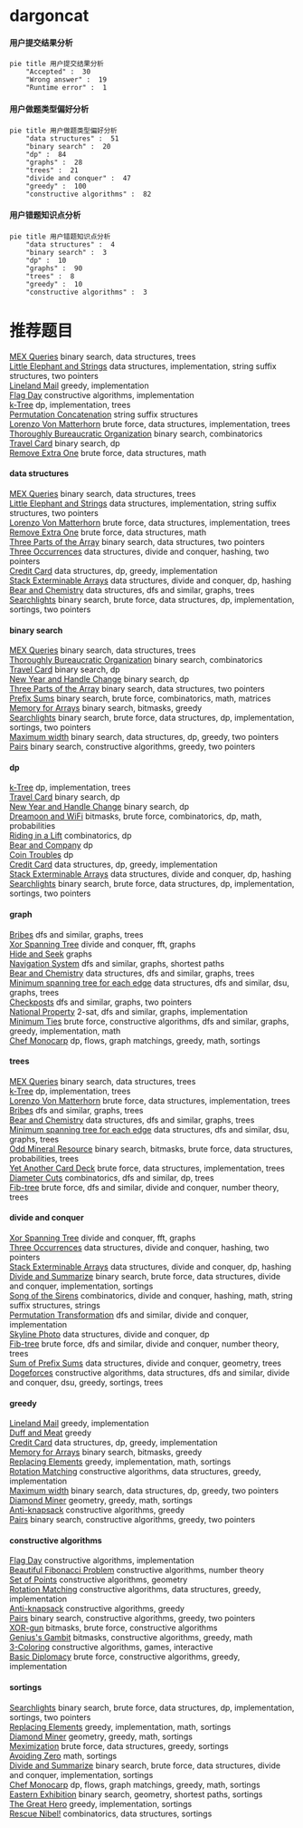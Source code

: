 # dargoncat
<!-- tabs:start -->
#### **用户提交结果分析**

```mermaid
pie title 用户提交结果分析
    "Accepted" :  30
    "Wrong answer" :  19
    "Runtime error" :  1
```
#### **用户做题类型偏好分析**

```mermaid
pie title 用户做题类型偏好分析
    "data structures" :  51
    "binary search" :  20
    "dp" :  84
    "graphs" :  28
    "trees" :  21
    "divide and conquer" :  47
    "greedy" :  100
    "constructive algorithms" :  82
```
#### **用户错题知识点分析**

```mermaid
pie title 用户错题知识点分析
    "data structures" :  4
    "binary search" :  3
    "dp" :  10
    "graphs" :  90
    "trees" :  8
    "greedy" :  10
    "constructive algorithms" :  3
```
<!-- tabs:end -->
# 推荐题目
[MEX Queries](http://codeforces.com/problemset/problem/817/F)		binary search,
                        data structures,
                        trees		  
[Little Elephant and Strings](http://codeforces.com/problemset/problem/204/E)		data structures,
                        implementation,
                        string suffix structures,
                        two pointers		  
[Lineland Mail](http://codeforces.com/problemset/problem/567/A)		greedy,
                        implementation		  
[Flag Day](http://codeforces.com/problemset/problem/357/B)		constructive algorithms,
                        implementation		  
[k-Tree](http://codeforces.com/problemset/problem/431/C)		dp,
                        implementation,
                        trees		  
[Permutation Concatenation](http://codeforces.com/problemset/problem/1266/G)		string suffix structures		  
[Lorenzo Von Matterhorn](http://codeforces.com/problemset/problem/696/A)		brute force,
                        data structures,
                        implementation,
                        trees		  
[Thoroughly Bureaucratic Organization](http://codeforces.com/problemset/problem/201/E)		binary search,
                        combinatorics		  
[Travel Card](https://codeforces.com/contest/759/problem/B)		binary search,
                        dp		  
[Remove Extra One](http://codeforces.com/problemset/problem/900/C)		brute force,
                        data structures,
                        math		  
<!-- tabs:start -->
#### **data structures**
[MEX Queries](http://codeforces.com/problemset/problem/817/F)		binary search,
                        data structures,
                        trees		  
[Little Elephant and Strings](http://codeforces.com/problemset/problem/204/E)		data structures,
                        implementation,
                        string suffix structures,
                        two pointers		  
[Lorenzo Von Matterhorn](http://codeforces.com/problemset/problem/696/A)		brute force,
                        data structures,
                        implementation,
                        trees		  
[Remove Extra One](http://codeforces.com/problemset/problem/900/C)		brute force,
                        data structures,
                        math		  
[Three Parts of the Array](http://codeforces.com/problemset/problem/1006/C)		binary search,
                        data structures,
                        two pointers		  
[Three Occurrences](http://codeforces.com/problemset/problem/1418/G)		data structures,
                        divide and conquer,
                        hashing,
                        two pointers		  
[Credit Card](http://codeforces.com/problemset/problem/893/D)		data structures,
                        dp,
                        greedy,
                        implementation		  
[Stack Exterminable Arrays](https://codeforces.com/contest/1240/problem/D)		data structures,
                        divide and conquer,
                        dp,
                        hashing		  
[Bear and Chemistry](http://codeforces.com/problemset/problem/639/F)		data structures,
                        dfs and similar,
                        graphs,
                        trees		  
[Searchlights](http://codeforces.com/problemset/problem/1408/D)		binary search,
                        brute force,
                        data structures,
                        dp,
                        implementation,
                        sortings,
                        two pointers		  
#### **binary search**
[MEX Queries](http://codeforces.com/problemset/problem/817/F)		binary search,
                        data structures,
                        trees		  
[Thoroughly Bureaucratic Organization](http://codeforces.com/problemset/problem/201/E)		binary search,
                        combinatorics		  
[Travel Card](https://codeforces.com/contest/759/problem/B)		binary search,
                        dp		  
[New Year and Handle Change](http://codeforces.com/problemset/problem/1279/F)		binary search,
                        dp		  
[Three Parts of the Array](http://codeforces.com/problemset/problem/1006/C)		binary search,
                        data structures,
                        two pointers		  
[Prefix Sums](http://codeforces.com/problemset/problem/837/F)		binary search,
                        brute force,
                        combinatorics,
                        math,
                        matrices		  
[Memory for Arrays](http://codeforces.com/problemset/problem/309/C)		binary search,
                        bitmasks,
                        greedy		  
[Searchlights](http://codeforces.com/problemset/problem/1408/D)		binary search,
                        brute force,
                        data structures,
                        dp,
                        implementation,
                        sortings,
                        two pointers		  
[Maximum width](http://codeforces.com/problemset/problem/1492/C)		binary search,
                        data structures,
                        dp,
                        greedy,
                        two pointers		  
[Pairs](http://codeforces.com/problemset/problem/1463/D)		binary search,
                        constructive algorithms,
                        greedy,
                        two pointers		  
#### **dp**
[k-Tree](http://codeforces.com/problemset/problem/431/C)		dp,
                        implementation,
                        trees		  
[Travel Card](https://codeforces.com/contest/759/problem/B)		binary search,
                        dp		  
[New Year and Handle Change](http://codeforces.com/problemset/problem/1279/F)		binary search,
                        dp		  
[Dreamoon and WiFi](http://codeforces.com/problemset/problem/476/B)		bitmasks,
                        brute force,
                        combinatorics,
                        dp,
                        math,
                        probabilities		  
[Riding in a Lift](https://codeforces.com/contest/480/problem/C)		combinatorics,
                        dp		  
[Bear and Company](https://codeforces.com/contest/791/problem/E)		dp		  
[Coin Troubles](https://codeforces.com/contest/284/problem/E)		dp		  
[Credit Card](http://codeforces.com/problemset/problem/893/D)		data structures,
                        dp,
                        greedy,
                        implementation		  
[Stack Exterminable Arrays](https://codeforces.com/contest/1240/problem/D)		data structures,
                        divide and conquer,
                        dp,
                        hashing		  
[Searchlights](http://codeforces.com/problemset/problem/1408/D)		binary search,
                        brute force,
                        data structures,
                        dp,
                        implementation,
                        sortings,
                        two pointers		  
#### **graph**
[Bribes](http://codeforces.com/problemset/problem/575/B)		dfs and similar,
                        graphs,
                        trees		  
[Xor Spanning Tree](https://codeforces.com/contest/1219/problem/B)		divide and conquer,
                        fft,
                        graphs		  
[Hide and Seek](http://codeforces.com/problemset/problem/1147/A)		graphs		  
[Navigation System](http://codeforces.com/problemset/problem/1320/B)		dfs and similar,
                        graphs,
                        shortest paths		  
[Bear and Chemistry](http://codeforces.com/problemset/problem/639/F)		data structures,
                        dfs and similar,
                        graphs,
                        trees		  
[Minimum spanning tree for each edge](http://codeforces.com/problemset/problem/609/E)		data structures,
                        dfs and similar,
                        dsu,
                        graphs,
                        trees		  
[Checkposts](http://codeforces.com/problemset/problem/427/C)		dfs and similar,
                        graphs,
                        two pointers		  
[National Property](http://codeforces.com/problemset/problem/875/C)		2-sat,
                        dfs and similar,
                        graphs,
                        implementation		  
[Minimum Ties](http://codeforces.com/problemset/problem/1487/C)		brute force,
                        constructive algorithms,
                        dfs and similar,
                        graphs,
                        greedy,
                        implementation,
                        math		  
[Chef Monocarp](http://codeforces.com/problemset/problem/1437/C)		dp,
                        flows,
                        graph matchings,
                        greedy,
                        math,
                        sortings		  
#### **trees**
[MEX Queries](http://codeforces.com/problemset/problem/817/F)		binary search,
                        data structures,
                        trees		  
[k-Tree](http://codeforces.com/problemset/problem/431/C)		dp,
                        implementation,
                        trees		  
[Lorenzo Von Matterhorn](http://codeforces.com/problemset/problem/696/A)		brute force,
                        data structures,
                        implementation,
                        trees		  
[Bribes](http://codeforces.com/problemset/problem/575/B)		dfs and similar,
                        graphs,
                        trees		  
[Bear and Chemistry](http://codeforces.com/problemset/problem/639/F)		data structures,
                        dfs and similar,
                        graphs,
                        trees		  
[Minimum spanning tree for each edge](http://codeforces.com/problemset/problem/609/E)		data structures,
                        dfs and similar,
                        dsu,
                        graphs,
                        trees		  
[Odd Mineral Resource](http://codeforces.com/problemset/problem/1479/D)		binary search,
                        bitmasks,
                        brute force,
                        data structures,
                        probabilities,
                        trees		  
[Yet Another Card Deck](http://codeforces.com/problemset/problem/1511/C)		brute force,
                        data structures,
                        implementation,
                        trees		  
[Diameter Cuts](http://codeforces.com/problemset/problem/1499/F)		combinatorics,
                        dfs and similar,
                        dp,
                        trees		  
[Fib-tree](http://codeforces.com/problemset/problem/1491/E)		brute force,
                        dfs and similar,
                        divide and conquer,
                        number theory,
                        trees		  
#### **divide and conquer**
[Xor Spanning Tree](https://codeforces.com/contest/1219/problem/B)		divide and conquer,
                        fft,
                        graphs		  
[Three Occurrences](http://codeforces.com/problemset/problem/1418/G)		data structures,
                        divide and conquer,
                        hashing,
                        two pointers		  
[Stack Exterminable Arrays](https://codeforces.com/contest/1240/problem/D)		data structures,
                        divide and conquer,
                        dp,
                        hashing		  
[Divide and Summarize](http://codeforces.com/problemset/problem/1461/D)		binary search,
                        brute force,
                        data structures,
                        divide and conquer,
                        implementation,
                        sortings		  
[Song of the Sirens](http://codeforces.com/problemset/problem/1466/G)		combinatorics,
                        divide and conquer,
                        hashing,
                        math,
                        string suffix structures,
                        strings		  
[Permutation Transformation](http://codeforces.com/problemset/problem/1490/D)		dfs and similar,
                        divide and conquer,
                        implementation		  
[Skyline Photo](https://codeforces.com/contest/1483/problem/C)		data structures,
                        divide and conquer,
                        dp		  
[Fib-tree](http://codeforces.com/problemset/problem/1491/E)		brute force,
                        dfs and similar,
                        divide and conquer,
                        number theory,
                        trees		  
[Sum of Prefix Sums](http://codeforces.com/problemset/problem/1303/G)		data structures,
                        divide and conquer,
                        geometry,
                        trees		  
[Dogeforces](http://codeforces.com/problemset/problem/1494/D)		constructive algorithms,
                        data structures,
                        dfs and similar,
                        divide and conquer,
                        dsu,
                        greedy,
                        sortings,
                        trees		  
#### **greedy**
[Lineland Mail](http://codeforces.com/problemset/problem/567/A)		greedy,
                        implementation		  
[Duff and Meat](http://codeforces.com/problemset/problem/588/A)		greedy		  
[Credit Card](http://codeforces.com/problemset/problem/893/D)		data structures,
                        dp,
                        greedy,
                        implementation		  
[Memory for Arrays](http://codeforces.com/problemset/problem/309/C)		binary search,
                        bitmasks,
                        greedy		  
[Replacing Elements](http://codeforces.com/problemset/problem/1473/A)		greedy,
                        implementation,
                        math,
                        sortings		  
[Rotation Matching](http://codeforces.com/problemset/problem/1365/C)		constructive algorithms,
                        data structures,
                        greedy,
                        implementation		  
[Maximum width](http://codeforces.com/problemset/problem/1492/C)		binary search,
                        data structures,
                        dp,
                        greedy,
                        two pointers		  
[Diamond Miner](https://codeforces.com/contest/1496/problem/C)		geometry,
                        greedy,
                        math,
                        sortings		  
[Anti-knapsack](http://codeforces.com/problemset/problem/1493/A)		constructive algorithms,
                        greedy		  
[Pairs](http://codeforces.com/problemset/problem/1463/D)		binary search,
                        constructive algorithms,
                        greedy,
                        two pointers		  
#### **constructive algorithms**
[Flag Day](http://codeforces.com/problemset/problem/357/B)		constructive algorithms,
                        implementation		  
[Beautiful Fibonacci Problem](http://codeforces.com/problemset/problem/1264/F)		constructive algorithms,
                        number theory		  
[Set of Points](http://codeforces.com/problemset/problem/277/B)		constructive algorithms,
                        geometry		  
[Rotation Matching](http://codeforces.com/problemset/problem/1365/C)		constructive algorithms,
                        data structures,
                        greedy,
                        implementation		  
[Anti-knapsack](http://codeforces.com/problemset/problem/1493/A)		constructive algorithms,
                        greedy		  
[Pairs](http://codeforces.com/problemset/problem/1463/D)		binary search,
                        constructive algorithms,
                        greedy,
                        two pointers		  
[XOR-gun](https://codeforces.com/contest/1456/problem/B)		bitmasks,
                        brute force,
                        constructive algorithms		  
[Genius's Gambit](http://codeforces.com/problemset/problem/1492/D)		bitmasks,
                        constructive algorithms,
                        greedy,
                        math		  
[3-Coloring](https://codeforces.com/contest/1504/problem/D)		constructive algorithms,
                        games,
                        interactive		  
[Basic Diplomacy](https://codeforces.com/contest/1483/problem/A)		brute force,
                        constructive algorithms,
                        greedy,
                        implementation		  
#### **sortings**
[Searchlights](http://codeforces.com/problemset/problem/1408/D)		binary search,
                        brute force,
                        data structures,
                        dp,
                        implementation,
                        sortings,
                        two pointers		  
[Replacing Elements](http://codeforces.com/problemset/problem/1473/A)		greedy,
                        implementation,
                        math,
                        sortings		  
[Diamond Miner](https://codeforces.com/contest/1496/problem/C)		geometry,
                        greedy,
                        math,
                        sortings		  
[Meximization](http://codeforces.com/problemset/problem/1497/A)		brute force,
                        data structures,
                        greedy,
                        sortings		  
[Avoiding Zero](http://codeforces.com/problemset/problem/1427/A)		math,
                        sortings		  
[Divide and Summarize](http://codeforces.com/problemset/problem/1461/D)		binary search,
                        brute force,
                        data structures,
                        divide and conquer,
                        implementation,
                        sortings		  
[Chef Monocarp](http://codeforces.com/problemset/problem/1437/C)		dp,
                        flows,
                        graph matchings,
                        greedy,
                        math,
                        sortings		  
[Eastern Exhibition](http://codeforces.com/problemset/problem/1486/B)		binary search,
                        geometry,
                        shortest paths,
                        sortings		  
[The Great Hero](http://codeforces.com/problemset/problem/1480/B)		greedy,
                        implementation,
                        sortings		  
[Rescue Nibel!](http://codeforces.com/problemset/problem/1420/D)		combinatorics,
                        data structures,
                        sortings		  
<!-- tabs:end -->
